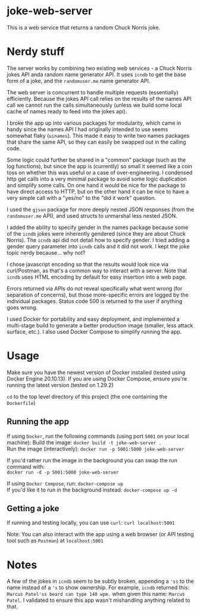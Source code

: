 # joke-web-server
This is a web service that returns a random Chuck Norris joke.

# Nerdy stuff
The server works by combining two existing web services - a Chuck Norris jokes API anda random name generator API. It uses `icndb` to get the base form of a joke, and the `randomuser.me` name generator API.

The web server is concurrent to handle multiple requests (essentially) efficiently. Because the jokes API call relies on the results of the names API call we cannot run the calls simultaneously (unless we build some local cache of names ready to feed into the jokes api).

I broke the app up into various packages for modularity, which came in handy since the names API I had originally intended to use seems somewhat flaky (`uinames`). This made it easy to write two names packages that share the same API, so they can easily be swapped out in the calling code.

Some logic could further be shared in a "common" package (such as the log functions),
but since the app is (currently) so small it seemed like a coin toss on whether this was useful or a case of over-engineering. I condensed http get calls into a very minimal package to avoid some logic duplication and simplify some calls. On one hand it would be nice for the package to have direct access to HTTP, but on the other hand it can be nice to have a very simple call with a "yes/no" to the "did it work" question.

I used the `gjson` package for more deeply nested JSON responses (from the `randomuser.me` API), and used structs to unmarshal less nested JSON.

I added the ability to specify gender in the names package because some of the `icndb` jokes were inherently gendered (since they are about Chuck Norris). The `icndb` api did not detail how to specify gender. I tried adding a gender query parameter into `icndb` calls and it did not work. I kept the joke topic nerdy because... why not?

I chose javascript encoding so that the results would look nice via curl/Postman, as that's a common way to interact with a server. Note that `icndb` uses HTML encoding by default for easy insertion into a web page.

Errors returned via APIs do not reveal specifically what went wrong (for separation of concerns), but those more-specific errors are logged by the individual packages. Status code 500 is returned to the user if anything goes wrong.

I used Docker for portability and easy deployment, and implemented a multi-stage build to generate a better production image (smaller, less attack surface, etc.). I also used Docker Compose to simplify running the app.

# Usage
Make sure you have the newest version of Docker installed (tested using Docker Engine 20.10.13). If you are using Docker Compose, ensure you're running the latest version (tested on 1.29.2)

`cd` to the top level directory of this project (the one containing the `Dockerfile`)

## Running the app
If using `Docker`, run the following commands (using port `5001` on your local machine):
Build the image: `docker build -t joke-web-server .`  
Run the image (interactively): `docker run -p 5001:5000 joke-web-server`  

If you'd rather run the image in the background you can swap the run command with:  
`docker run -d -p 5001:5000 joke-web-server`  

If using `Docker Compose`, run: `docker-compose up`  
If you'd like it to run in the background instead: `docker-compose up -d`  

## Getting a joke
If running and testing locally, you can use `curl`: `curl localhost:5001`  

Note: You can also interact with the app using a web browser (or API testing tool such as `Postman`) at `localhost:5001`

# Notes
A few of the jokes in `icndb` seem to be subtly broken, appending a `'ss` to the name instead of a `'s` to show ownership. For example, `icndb` returned this:
`Marcus Patel'ss beard can type 140 wpm.` when given this name: `Marcus Patel`. I validated to ensure this app wasn't mishandling anything related to that.